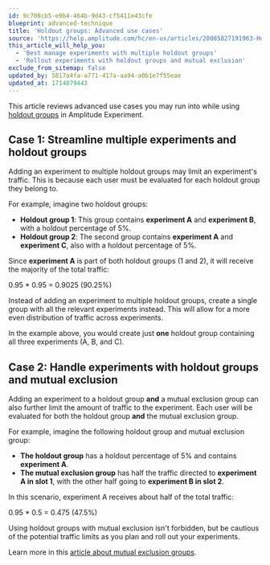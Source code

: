 ```yaml
---
id: 9c708cb5-e9b4-464b-9d43-cf5411e43cfe
blueprint: advanced-technique
title: 'Holdout groups: Advanced use cases'
source: 'https://help.amplitude.com/hc/en-us/articles/20085827191963-Holdout-groups-Advanced-use-cases'
this_article_will_help_you:
  - 'Best manage experiments with multiple holdout groups'
  - 'Rollout experiments with holdout groups and mutual exclusion'
exclude_from_sitemap: false
updated_by: 5817a4fa-a771-417a-aa94-a0b1e7f55eae
updated_at: 1714079443
---
```

This article reviews advanced use cases you may run into while using [holdout groups](/experiment/advanced-techniques/holdout-groups-exclude-users) in Amplitude Experiment. 

## Case 1: Streamline multiple experiments and holdout groups

Adding an experiment to multiple holdout groups may limit an experiment's traffic. This is because each user must be evaluated for each holdout group they belong to.

For example, imagine two holdout groups: 

* **Holdout group 1**: This group contains **experiment A** and **experiment B**, with a holdout percentage of 5%.
* **Holdout group 2**: The second group contains **experiment A** and **experiment C**, also with a holdout percentage of 5%.

Since **experiment A** is part of both holdout groups (1 and 2), it will receive the majority of the total traffic: 

0.95 \* 0.95 = 0.9025 (90.25%)

Instead of adding an experiment to multiple holdout groups, create a single group with all the relevant experiments instead. This will allow for a more even distribution of traffic across experiments. 

In the example above, you would create just **one** holdout group containing all three experiments (A, B, and C).

## Case 2: Handle experiments with holdout groups and mutual exclusion

Adding an experiment to a holdout group **and** a mutual exclusion group can also further limit the amount of traffic to the experiment. Each user will be evaluated for both the holdout group **and** the mutual exclusion group.

For example, imagine the following holdout group and mutual exclusion group: 

* **The holdout group** has a holdout percentage of 5% and contains **experiment A**.
* **The mutual exclusion group** has half the traffic directed to **experiment A in slot 1**, with the other half going to **experiment B in slot 2**.

In this scenario, experiment A receives about half of the total traffic:

0.95 \* 0.5 = 0.475 (47.5%)

Using holdout groups with mutual exclusion isn't forbidden, but be cautious of the potential traffic limits as you plan and roll out your experiments. 

Learn more in this [article about mutual exclusion groups](/experiment/advanced-techniques/mutually-exclusive-experiments).